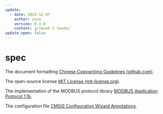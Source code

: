```yaml
---
update:
  - date: 2024-12-07
    author: yono
    version: 0.3.0
    content: gitbook 2 teedoc
update_open: false
---
```


# spec

The document formatting  [Chinese Copywriting Guidelines (github.com)](https://github.com/sparanoid/chinese-copywriting-guidelines).

The open-source license  [MIT License (mit-license.org)](https://mit-license.org/).

The implementation of the MODBUS protocol library  [MODBUS Application Protocol 1.1b](https://modbus.org/docs/Modbus_Application_Protocol_V1_1b3.pdf).

The configuration file  [CMSIS Configuration Wizard Annotations](https://open-cmsis-pack.github.io/Open-CMSIS-Pack-Spec/main/html/configWizard.html).
